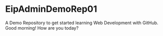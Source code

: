# EipAdminDemoRep01
A Demo Repository to get started learning Web Development with GitHub.
Good morning!
How are you today?
